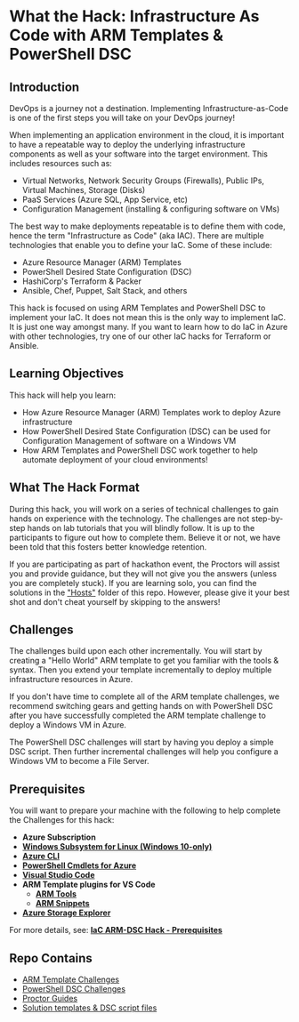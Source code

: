 # What the Hack: Infrastructure As Code with ARM Templates & PowerShell DSC

## Introduction

DevOps is a journey not a destination. Implementing Infrastructure-as-Code is one of the first steps you will take on your DevOps journey!

When implementing an application environment in the cloud, it is important to have a repeatable way to deploy the underlying infrastructure components as well as your software into the target environment.  This includes resources such as:
- Virtual Networks, Network Security Groups (Firewalls), Public IPs, Virtual Machines, Storage (Disks)
- PaaS Services (Azure SQL, App Service, etc)
- Configuration Management (installing & configuring software on VMs)

The best way to make deployments repeatable is to define them with code, hence the term "Infrastructure as Code" (aka IAC).  There are multiple technologies that enable you to define your IaC. Some of these include:
- Azure Resource Manager (ARM) Templates
- PowerShell Desired State Configuration (DSC)
- HashiCorp's Terraform & Packer
- Ansible, Chef, Puppet, Salt Stack, and others

This hack is focused on using ARM Templates and PowerShell DSC to implement your IaC. It does not mean this is the only way to implement IaC.  It is just one way amongst many. If you want to learn how to do IaC in Azure with other technologies, try one of our other IaC hacks for Terraform or Ansible.

## Learning Objectives

This hack will help you learn:
- How Azure Resource Manager (ARM) Templates work to deploy Azure infrastructure
- How PowerShell Desired State Configuration (DSC) can be used for Configuration Management of software on a Windows VM
- How ARM Templates and PowerShell DSC work together to help automate deployment of your cloud environments!


## What The Hack Format

During this hack, you will work on a series of technical challenges to gain hands on experience with the technology. The challenges are not step-by-step hands on lab tutorials that you will blindly follow.  It is up to the participants to figure out how to complete them. Believe it or not, we have been told that this fosters better knowledge retention.  

If you are participating as part of hackathon event, the Proctors will assist you and provide guidance, but they will not give you the answers (unless you are completely stuck).  If you are learning solo, you can find the solutions in the ["Hosts"](./Host/) folder of this repo.  However, please give it your best shot and don't cheat yourself by skipping to the answers! 

## Challenges

The challenges build upon each other incrementally. You will start by creating a "Hello World" ARM template to get you familiar with the tools & syntax.  Then you extend your template incrementally to deploy multiple infrastructure resources in Azure.

If you don't have time to complete all of the ARM template challenges, we recommend switching gears and getting hands on with PowerShell DSC after you have successfully completed the ARM template challenge to deploy a Windows VM in Azure.

The PowerShell DSC challenges will start by having you deploy a simple DSC script. Then further incremental challenges will help you configure a Windows VM to become a File Server.

## Prerequisites
 
You will want to prepare your machine with the following to help complete the Challenges for this hack:

* **Azure Subscription**
* [**Windows Subsystem for Linux (Windows 10-only)**](https://docs.microsoft.com/en-us/windows/wsl/install-win10)
* [**Azure CLI**](https://docs.microsoft.com/en-us/cli/azure/install-azure-cli)
* [**PowerShell Cmdlets for Azure**](https://docs.microsoft.com/en-us/powershell/azure/install-azurerm-ps)
* [**Visual Studio Code**](https://code.visualstudio.com/)
* **ARM Template plugins for VS Code**
	* [**ARM Tools**](https://marketplace.visualstudio.com/items?itemName=msazurermtools.azurerm-vscode-tools)
	* [**ARM Snippets**](https://marketplace.visualstudio.com/items?itemName=samcogan.arm-snippets)
* [**Azure Storage Explorer**](https://azure.microsoft.com/en-us/features/storage-explorer/)

For more details, see: [**IaC ARM-DSC Hack - Prerequisites**](./Student/Guides/Prerequisites.md)


 ## Repo Contains
 
 - [ARM Template Challenges](./Student/Guides/armChallenges.md)
 - [PowerShell DSC Challenges](./Student/Guides/dscChallenges.md)
 - [Proctor Guides](./Host/Guides/)
 - [Solution templates & DSC script files](./Host/Solutions/)